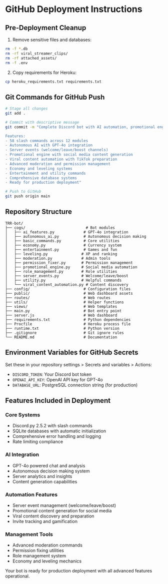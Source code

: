 # GitHub Deployment Instructions

## Pre-Deployment Cleanup

1. Remove sensitive files and databases:
```bash
rm -f *.db
rm -rf viral_streamer_clips/
rm -rf attached_assets/
rm -f .env
```

2. Copy requirements for Heroku:
```bash
cp heroku_requirements.txt requirements.txt
```

## Git Commands for GitHub Push

```bash
# Stage all changes
git add .

# Commit with descriptive message
git commit -m "Complete Discord bot with AI automation, promotional engine, viral content system

Features:
- 58 slash commands across 12 modules
- Autonomous AI with GPT-4o integration
- Server events (welcome/leave/boost channels)
- Promotional engine with social media content generation
- Viral content automation with TikTok preparation
- Advanced moderation and permission management
- Economy and leveling systems
- Entertainment and utility commands
- Comprehensive database systems
- Ready for production deployment"

# Push to GitHub
git push origin main
```

## Repository Structure
```
TRR-bot/
├── cogs/                           # Bot modules
│   ├── ai_features.py             # GPT-4o integration
│   ├── autonomous_ai.py           # Autonomous decision making
│   ├── basic_commands.py          # Core utilities
│   ├── economy.py                 # Currency system
│   ├── entertainment.py           # Games and fun
│   ├── leveling.py               # XP and ranking
│   ├── moderation.py             # Admin tools
│   ├── permission_fixer.py       # Permission management
│   ├── promotional_engine.py     # Social media automation
│   ├── role_management.py        # Role utilities
│   ├── server_events.py          # Welcome/leave/boost
│   ├── utility.py                # Helpful commands
│   └── viral_content_automation.py # Content discovery
├── config/                        # Configuration files
├── public/                        # Web dashboard assets
├── routes/                        # Web routes
├── utils/                         # Helper functions
├── views/                         # Web templates
├── main.py                        # Bot entry point
├── server.js                      # Web dashboard
├── requirements.txt               # Python dependencies
├── Procfile                       # Heroku process file
├── runtime.txt                    # Python version
├── .gitignore                     # Git ignore rules
└── README.md                      # Documentation
```

## Environment Variables for GitHub Secrets

Set these in your repository settings > Secrets and variables > Actions:

- `DISCORD_TOKEN`: Your Discord bot token
- `OPENAI_API_KEY`: OpenAI API key for GPT-4o
- `DATABASE_URL`: PostgreSQL connection string (for production)

## Features Included in Deployment

### Core Systems
- Discord.py 2.5.2 with slash commands
- SQLite databases with automatic initialization
- Comprehensive error handling and logging
- Rate limiting compliance

### AI Integration
- GPT-4o powered chat and analysis
- Autonomous decision making system
- Server analytics and insights
- Content generation capabilities

### Automation Features
- Server event management (welcome/leave/boost)
- Promotional content generation for social media
- Viral content discovery and preparation
- Invite tracking and gamification

### Management Tools
- Advanced moderation commands
- Permission fixing utilities
- Role management system
- Economy and leveling mechanics

Your bot is ready for production deployment with all advanced features operational.
